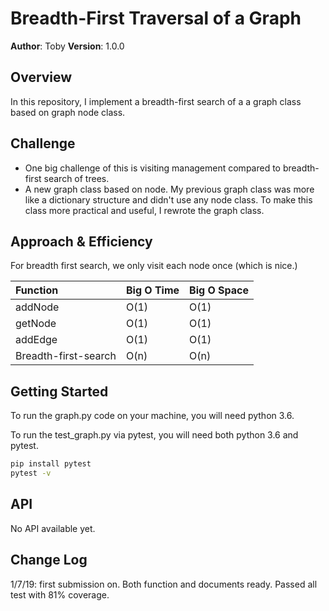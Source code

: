 # Breadth-First Traversal of a Graph

**Author**: Toby
**Version**: 1.0.0

## Overview
<!-- Provide a high level overview of what this application is and why you are building it, beyond the fact that it's an assignment for a Code Fellows 401 class. (i.e. What's your problem domain?) -->
In this repository, I implement a breadth-first search of a a graph class based on graph node class.


## Challenge
<!-- Description of the challenge -->
* One big challenge of this is visiting management compared to breadth-first search of trees.
* A new graph class based on node. My previous graph class was more like a dictionary structure and didn't use any node class. To make this class more practical and useful, I rewrote the graph class.


## Approach & Efficiency
<!-- What approach did you take? Why? What is the Big O space/time for this approach? -->
For breadth first search, we only visit each node once (which is nice.)

| Function | Big O Time | Big O Space |
| :------ |:--- | :--- |
| addNode | O(1) | O(1) |
| getNode | O(1) | O(1) |
| addEdge | O(1) | O(1) |
| Breadth-first-search | O(n) | O(n) |



## Getting Started
<!-- What are the steps that a user must take in order to build this app on their own machine and get it running? -->
To run the graph.py code on your machine, you will need python 3.6.

To run the test_graph.py via pytest, you will need both python 3.6 and pytest.
```bash
pip install pytest
pytest -v
```


## API
<!-- Provide detailed instructions for your applications usage. This should include any methods or endpoints available to the user/client/developer. Each section should be formatted to provide clear syntax for usage, example calls including input data requirements and options, and example responses or return values. -->
No API available yet.


## Change Log
<!-- Use this are to document the iterative changes made to your application as each feature is successfully implemented. Use time stamps. Here's an example:-->

1/7/19: first submission on. Both function and documents ready. Passed all test with 81% coverage.

